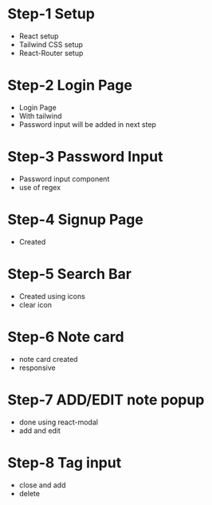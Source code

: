 # Step-1 Setup
 - React setup
 - Tailwind CSS setup
 - React-Router setup

# Step-2 Login Page
- Login Page
- With tailwind 
- Password input will be added in next step

# Step-3 Password Input
- Password input component 
- use of regex

# Step-4 Signup Page
- Created


# Step-5 Search Bar 
- Created using icons 
- clear icon 

# Step-6 Note card
- note card created 
- responsive

# Step-7 ADD/EDIT note popup
- done using react-modal
- add and edit 

# Step-8 Tag input
- close and add 
- delete 